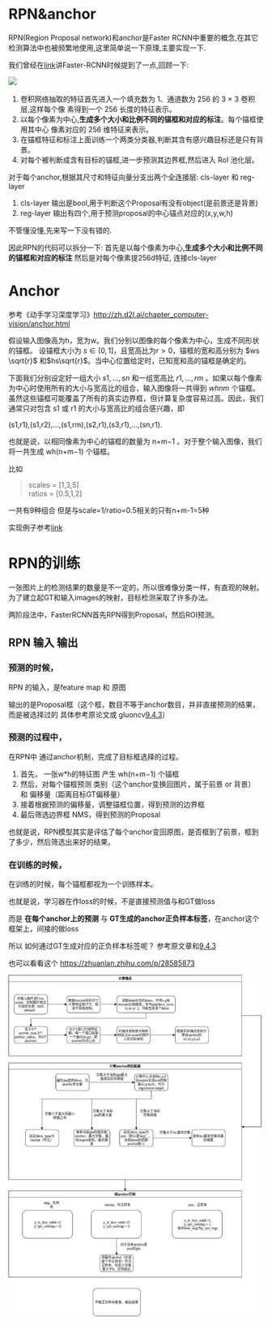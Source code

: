 # RPN&anchor

RPN(Region Proposal network)和anchor是Faster RCNN中重要的概念,在其它检测算法中也被频繁地使用,这里简单说一下原理,主要实现一下.

我们曾经在[link](https://github.com/bdus/readcvpaper/blob/master/DET/2/readme.md#rpn)讲Faster-RCNN时候提到了一点,回顾一下:

![](../img/rpn.JPG)
    
1. 卷积网络抽取的特征首先进入一个填充数为 1、通道数为 256 的 3 × 3 卷积层,这样每个像
素得到一个 256 ⻓度的特征表示。
2. 以每个像素为中心,**生成多个大小和比例不同的锚框和对应的标注**。每个锚框使用其中心
像素对应的 256 维特征来表示。
3. 在锚框特征和标注上面训练一个两类分类器,判断其含有感兴趣目标还是只有背景。
4. 对每个被判断成含有目标的锚框,进一步预测其边界框,然后进入 RoI 池化层。

对于每个anchor,根据其尺寸和特征向量分支出两个全连接层: cls-layer 和 reg-layer
1. cls-layer 输出是bool,用于判断这个Proposal有没有object(是前景还是背景)
2. reg-layer 输出有四个,用于预测proposal的中心锚点对应的(x,y,w,h)

不管懂没懂,先来写一下没有错的.

因此RPN的代码可以拆分一下:
    首先是以每个像素为中心,**生成多个大小和比例不同的锚框和对应的标注** 
    然后是对每个像素提256d特征, 连接cls-layer

# Anchor

参考《动手学习深度学习》http://zh.d2l.ai/chapter_computer-vision/anchor.html

假设输入图像高为h，宽为w。我们分别以图像的每个像素为中心，生成不同形状的锚框。
设锚框大小为 $s \in (0,1]$，且宽高比为$r>0$，锚框的宽和高分别为 $ws \sqrt{r}$ 和$hs\sqrt{r}$。当中心位置给定时，已知宽和高的锚框是确定的。

下面我们分别设定好一组大小 $s1,…,sn$ 和一组宽高比 $r1,…,rm$ 。如果以每个像素为中心时使用所有的大小与宽高比的组合，输入图像将一共得到 $whnm$ 个锚框。
虽然这些锚框可能覆盖了所有的真实边界框，但计算复杂度容易过高。因此，我们通常只对包含 s1 或 r1 的大小与宽高比的组合感兴趣，即

(s1,r1),(s1,r2),…,(s1,rm),(s2,r1),(s3,r1),…,(sn,r1).

也就是说，以相同像素为中心的锚框的数量为 n+m−1 。对于整个输入图像，我们将一共生成 wh(n+m−1) 个锚框。

比如

>scales = [1,3,5] \
ratios = [0.5,1,2]

一共有9种组合
但是与scale=1/ratio=0.5相关的只有n+m-1=5种

实现例子参考[link](https://github.com/bdus/readcvpaper/tree/master/DET/2/rpn)


# RPN的训练

一张图片上的检测结果的数量是不一定的，所以很难像分类一样，有直观的映射。为了建立起GT和输入images的映射，目标检测采取了许多办法。

两阶段法中，FasterRCNN首先RPN得到Proposal，然后ROI预测。

## RPN 输入 输出

### **预测的时候，**

RPN 的输入，是feature map 和 原图

输出的是Proposal框（这个框，数目不等于anchor数目，并非直接预测的结果，而是被选择过的 具体参考原论文或 gluoncv[9.4.3](http://zh.d2l.ai/chapter_computer-vision/anchor.html)）

### **预测的过程中，**

在RPN中 通过anchor机制，完成了目标框选择的过程。

1. 首先， 一张w*h的特征图 产生  wh(n+m−1) 个锚框
2. 然后，对每个锚框预测 类别（这个anchor变换回图片，属于前景 or 背景） 和 偏移量（距离目标GT偏移量）
3. 接着根据预测的偏移量，调整锚框位置，得到预测的边界框
4. 最后筛选边界框 NMS，得到预测的Proposal

也就是说，RPN模型其实是评估了每个anchor变回原图，是否框到了前景，框到了多少，然后筛选出来好的结果。

### **在训练的时候，**

在训练的时候，每个锚框都视为一个训练样本。

也就是说，学习器在作loss的时候，不是直接预测值与和GT做loss

而是 **在每个anchor上的预测** 与 **GT生成的anchor正负样本标签**，在anchor这个框架上，间接的做loss

所以 如何通过GT生成对应的正负样本标签呢？ 参考原文章和[9.4.3](http://zh.d2l.ai/chapter_computer-vision/anchor.html)

也可以看看这个
https://zhuanlan.zhihu.com/p/28585873

![](../img/rpn_flow.jpg)